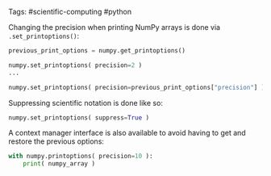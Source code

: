 Tags: #scientific-computing #python 

Changing the precision when printing NumPy arrays is done via `.set_printoptions()`:
```python
previous_print_options = numpy.get_printoptions()

numpy.set_printoptions( precision=2 )
...

numpy.set_printoptions( precision=previous_print_options["precision"] )
```

Suppressing scientific notation is done like so:
```python
numpy.set_printoptions( suppress=True )
```

A context manager interface is also available to avoid having to get and restore the previous options:
```python
with numpy.printoptions( precision=10 ):
    print( numpy_array )
```